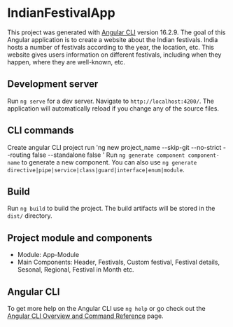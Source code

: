 # IndianFestivalApp

This project was generated with [Angular CLI](https://github.com/angular/angular-cli) version 16.2.9. The goal of this Angular application is to create a website about the Indian festivals. India hosts a number of festivals according to the year, the location, etc. This website gives users information on different festivals, including when they happen, where they are well-known, etc. 

## Development server

Run `ng serve` for a dev server. Navigate to `http://localhost:4200/`. The application will automatically reload if you change any of the source files.

## CLI commands

Create angular CLI project run 'ng new project_name --skip-git --no-strict --routing false --standalone false '
Run `ng generate component component-name` to generate a new component. You can also use `ng generate directive|pipe|service|class|guard|interface|enum|module`.

## Build

Run `ng build` to build the project. The build artifacts will be stored in the `dist/` directory.

## Project module and components
  - Module: App-Module
  - Main Components: Header, Festivals, Custom festival, Festival details, Sesonal, Regional, Festival in Month etc.

## Angular CLI

To get more help on the Angular CLI use `ng help` or go check out the [Angular CLI Overview and Command Reference](https://angular.io/cli) page.
